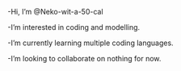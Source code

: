 -Hi, I’m @Neko-wit-a-50-cal

-I’m interested in coding and modelling.

-I’m currently learning multiple coding languages.

-I’m looking to collaborate on nothing for now.

<!---
Neko-wit-a-50-cal/Neko-wit-a-50-cal is a ✨ special ✨ repository because its `README.md` (this file) appears on your GitHub profile.
You can click the Preview link to take a look at your changes.
--->
